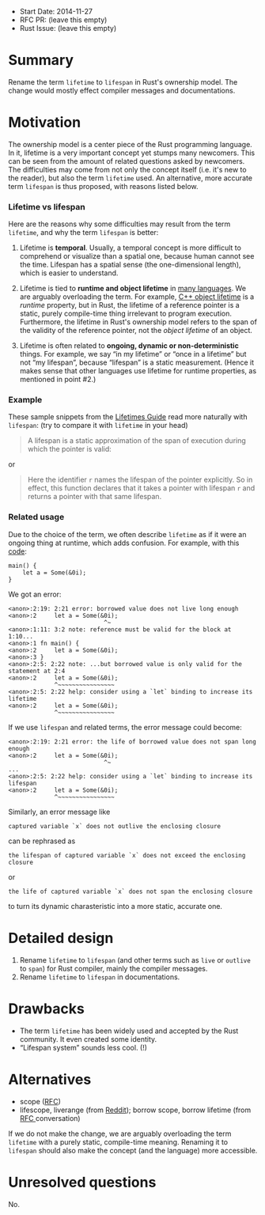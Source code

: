 - Start Date: 2014-11-27
- RFC PR: (leave this empty)
- Rust Issue: (leave this empty)

# Summary

Rename the term `lifetime` to `lifespan` in Rust's ownership model. The change would mostly effect compiler messages and documentations.

# Motivation

The ownership model is a center piece of the Rust programming language. In it, lifetime is a very important concept yet stumps many newcomers. This can be seen from the amount of related questions asked by newcomers. The difficulties may come from not only the concept itself (i.e. it's new to the reader), but also the term `lifetime` used. An alternative, more accurate term `lifespan` is thus proposed, with reasons listed below.

### Lifetime vs lifespan

Here are the reasons why some difficulties may result from the term `lifetime`, and why the term `lifespan` is better:

1. Lifetime is **temporal**. Usually, a temporal concept is more difficult to comprehend or visualize than a spatial one, because human cannot see the time. Lifespan has a spatial sense (the one-dimensional length), which is easier to understand.

1. Lifetime is tied to **runtime and object lifetime** in [many languages](http://en.wikipedia.org/wiki/Object_lifetime). We are arguably overloading the term. For example, [C++ object lifetime](http://en.cppreference.com/w/cpp/language/lifetime) is a *runtime* property, but in Rust, the lifetime of a reference pointer is a static, purely compile-time thing irrelevant to program execution. Furthermore, the lifetime in Rust's ownership model refers to the span of the validity of the reference pointer, not the *object lifetime* of an object.

1. Lifetime is often related to **ongoing, dynamic or non-deterministic** things. For example, we say “in my lifetime” or “once in a lifetime” but not “my lifespan”, because “lifespan” is a static measurement. (Hence it makes sense that other languages use lifetime for runtime properties, as mentioned in point #2.)

### Example

These sample snippets from the [Lifetimes Guide](http://doc.rust-lang.org/guide-lifetimes.html) read more naturally with `lifespan`: (try to compare it with `lifetime` in your head)

> A lifespan is a static approximation of the span of execution during which the pointer is valid:

or

> Here the identifier `r` names the lifespan of the pointer explicitly. So in effect, this function declares that it takes a pointer with lifespan `r` and returns a pointer with that same lifespan.

### Related usage

Due to the choice of the term, we often describe `lifetime` as if it were an ongoing thing at runtime, which adds confusion. For example, with this [code](http://is.gd/GoBBdb):

    main() {
        let a = Some(&0i);
    }

We got an error:

    <anon>:2:19: 2:21 error: borrowed value does not live long enough
    <anon>:2     let a = Some(&0i);
                               ^~
    <anon>:1:11: 3:2 note: reference must be valid for the block at 1:10...
    <anon>:1 fn main() {
    <anon>:2     let a = Some(&0i);
    <anon>:3 }
    <anon>:2:5: 2:22 note: ...but borrowed value is only valid for the statement at 2:4
    <anon>:2     let a = Some(&0i);
                 ^~~~~~~~~~~~~~~~~
    <anon>:2:5: 2:22 help: consider using a `let` binding to increase its lifetime
    <anon>:2     let a = Some(&0i);
                 ^~~~~~~~~~~~~~~~~

If we use `lifespan` and related terms, the error message could become:

    <anon>:2:19: 2:21 error: the life of borrowed value does not span long enough
    <anon>:2     let a = Some(&0i);
                               ^~
    ...
    <anon>:2:5: 2:22 help: consider using a `let` binding to increase its lifespan
    <anon>:2     let a = Some(&0i);
                 ^~~~~~~~~~~~~~~~~

Similarly, an error message like

    captured variable `x` does not outlive the enclosing closure

can be rephrased as

    the lifespan of captured variable `x` does not exceed the enclosing closure

or

    the life of captured variable `x` does not span the enclosing closure


to turn its dynamic charasteristic into a more static, accurate one.

# Detailed design

1. Rename `lifetime` to `lifespan` (and other terms such as `live` or `outlive` to `span`) for Rust compiler, mainly the compiler messages.
1. Rename `lifetime` to `lifespan` in documentations.

# Drawbacks

* The term `lifetime` has been widely used and accepted by the Rust community. It even created some identity.
* “Lifespan system” sounds less cool. (!)

# Alternatives

* scope ([RFC](https://github.com/rust-lang/rfcs/pull/431))
* lifescope, liverange (from [Reddit](http://www.reddit.com/r/rust/comments/2nfu5r/)); borrow scope, borrow lifetime (from [RFC ](https://github.com/rust-lang/rfcs/pull/431) conversation)

If we do not make the change, we are arguably overloading the term `lifetime` with a purely static, compile-time meaning. Renaming it to `lifespan` should also make the concept (and the language) more accessible.

# Unresolved questions

No.
